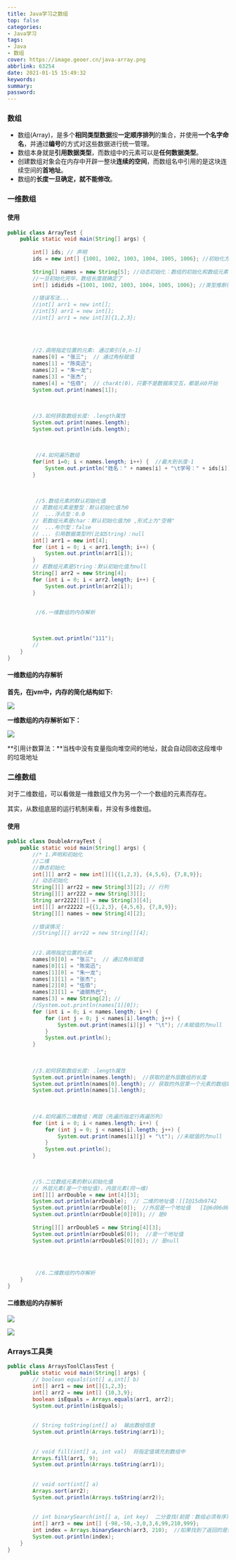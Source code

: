 ```yaml
---
title: Java学习之数组
top: false
categories:
- Java学习
tags:
- Java
- 数组
cover: https://image.geoer.cn/java-array.png
abbrlink: 63254
date: 2021-01-15 15:49:32
keywords:
summary:
password:
---
```




### 数组

- 数组(Array)，是多个**相同类型数据**按**一定顺序排列**的集合，并使用**一个名字命名**，并通过**编号**的方式对这些数据进行统一管理。
- 数组本身就是**引用数据类型**，而数组中的元素可以是**任何数据类型**。
- 创建数组对象会在内存中开辟一整块**连续的空间**，而数组名中引用的是这块连续空间的**首地址**。
- 数组的**长度一旦确定，就不能修改**。



### 一维数组

#### 使用

```java
public class ArrayTest {
	public static void main(String[] args) {
		
		int[] ids; // 声明
		ids = new int[] {1001, 1002, 1003, 1004, 1005, 1006}; //初始化方式1(静态初始化)：数组的初始化和数组元素的赋值操作同时进行
		
		String[] names = new String[5]; //动态初始化：数组的初始化和数组元素的赋值操作分开进行
		//一旦初始化完毕，数组长度就确定了
		int[] ididids ={1001, 1002, 1003, 1004, 1005, 1006}; //类型推断(非标准写法)
		
		//错误写法...
		//int[] arr1 = new int[];
		//int[5] arr1 = new int[];
		//int[] arr1 = new int[3]{1,2,3};
		
		
		
		
		//2.调用指定位置的元素: 通过索引[0,n-1]
		names[0] = "张三";  // 通过角标赋值
		names[1] = "陈奕迅";
		names[2] = "朱一龙";
		names[3] = "张杰";
		names[4] = "伍佰";  // charAt(0)，只要不是数据库交互，都是从0开始
		System.out.print(names[1]);
		
		
		
	    //3.如何获取数组长度: .length属性
		System.out.print(names.length);
		System.out.println(ids.length);
		
		
		
		 //4.如何遍历数组
		for(int i=0; i < names.length; i++) {  //最大到长度-1
			System.out.println("姓名：" + names[i] + "\t学号：" + ids[i]);
		}
		
		
		
		 //5.数组元素的默认初始化值
		// 若数组元素是整型：默认初始化值为0
		//  ...浮点型：0.0
		// 若数组元素是char：默认初始化值为0 ,形式上为"空格"
		//  ...布尔型：false
		// ... 引用数据类型时(比如String)：null
		int[] arr1 = new int[4];
		for (int i = 0; i < arr1.length; i++) {
			System.out.println(arr1[i]);
		}
		// 若数组元素是String：默认初始化值为null
		String[] arr2 = new String[4];
		for (int i = 0; i < arr2.length; i++) {
			System.out.println(arr2[i]);
		}
		
		
		 //6.一维数组的内存解析

		
		
		System.out.println("111");
		// 
	}
}

```

#### 一维数组的内存解析

**首先，在jvm中，内存的简化结构如下:**

![](https://image.geoer.cn/%E7%AE%80%E5%8C%96%E5%86%85%E5%AD%98%E7%BB%93%E6%9E%84.jpg)



**一维数组的内存解析如下：**

![](https://image.geoer.cn/%E4%B8%80%E7%BB%B4%E6%95%B0%E7%BB%84%E7%9A%84%E5%86%85%E5%AD%98%E8%A7%A3%E6%9E%90.png)



**引用计数算法：**当栈中没有变量指向堆空间的地址，就会自动回收这段堆中的垃圾地址



### 二维数组

对于二维数组，可以看做是一维数组又作为另一个一个数组的元素而存在。

其实，从数组底层的运行机制来看，并没有多维数组。

#### 使用

```java
public class DoubleArrayTest {
	public static void main(String[] args) {
		//* 1.声明和初始化
		//二维
		//静态初始化
		int[][] arr2 = new int[][]{{1,2,3}, {4,5,6}, {7,8,9}};
		// 动态初始化
		String[][] arr22 = new String[3][2]; // 行列
		String[][] arr222 = new String[3][];
		String arr2222[][] = new String[3][4];
		int[][] arr22222 ={{1,2,3}, {4,5,6}, {7,8,9}};
		String[][] names = new String[4][2];
		
		//错误情况：
		//String[][] arr22 = new String[][4];
		
		
		//2.调用指定位置的元素
		names[0][0] = "张三";  // 通过角标赋值
		names[0][1] = "陈奕迅";
		names[1][0] = "朱一龙";
		names[1][1] = "张杰";
		names[2][0] = "伍佰";  
		names[2][1] = "迪丽热巴";  
		names[3] = new String[2]; //
		//System.out.println(names[1][0]);
		for (int i = 0; i < names.length; i++) {
			for (int j = 0; j < names[i].length; j++) {
				System.out.print(names[i][j] + "\t"); //未赋值的为null
			}
			System.out.println();
		}
		
		
		
	    //3.如何获取数组长度: .length属性
		System.out.println(names.length);  //获取的是外层数组的长度
		System.out.println(names[0].length); // 获取的外层第一个元素的数组的长度
		System.out.println(names[1].length);
		
		
		
		//4.如何遍历二维数组：两层（先遍历指定行再遍历列）
		for (int i = 0; i < names.length; i++) {
			for (int j = 0; j < names[i].length; j++) {
				System.out.print(names[i][j] + "\t"); //未赋值的为null
			}
			System.out.println();
		}

		
		
		//5.二位数组元素的默认初始化值
		// 外层元素(是一个地址值)，内层元素(同一维)
		int[][] arrDouble = new int[4][3];
		System.out.println(arrDouble);  // 二维的地址值：[[I@15db9742
		System.out.println(arrDouble[0]);  //外层是一个地址值   [I@6d06d69c
		System.out.println(arrDouble[0][0]); // 是0
		
		String[][] arrDoubleS = new String[4][3];
		System.out.println(arrDoubleS[0]);  //是一个地址值
		System.out.println(arrDoubleS[0][0]); // 是null

		
		
		
		 //6.二维数组的内存解析
	}
}

```



#### 二维数组的内存解析

![](https://image.geoer.cn/%E4%BA%8C%E7%BB%B4%E6%95%B0%E7%BB%84%E5%86%85%E5%AD%98%E8%A7%A3%E6%9E%901.jpg)

![](https://image.geoer.cn/%E4%BA%8C%E7%BB%B4%E6%95%B0%E7%BB%84%E5%86%85%E5%AD%98%E8%A7%A3%E6%9E%902.jpg)







### Arrays工具类

```java
public class ArraysToolClassTest {
	public static void main(String[] args) {
		// boolean equals(int[] a,int[] b)
		int[] arr1 = new int[]{1,2,3};
		int[] arr2 = new int[] {10,3,9};
		boolean isEquals = Arrays.equals(arr1, arr2);
		System.out.println(isEquals);
		
		
		// String toString(int[] a)  输出数组信息
		System.out.println(Arrays.toString(arr1));
		
		
		// void fill(int[] a, int val)  将指定值填充到数组中
		Arrays.fill(arr1, 9);
		System.out.println(Arrays.toString(arr1));
		
		
		// void sort(int[] a) 
		Arrays.sort(arr2);
		System.out.println(Arrays.toString(arr2));
		
		
		// int binarySearch(int[] a, int key)  二分查找(前提：数组必须有序)
		int[] arr3 = new int[] {-98,-50,-3,0,3,6,99,210,999};
		int index = Arrays.binarySearch(arr3, 210);  //如果找到了返回的是索引，如果找不到就返回负数
		System.out.println(index);
	}
}

```






